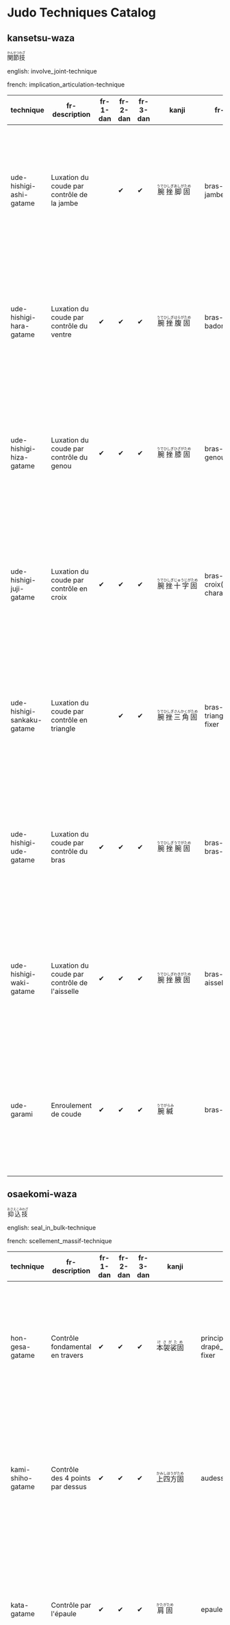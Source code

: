 # Judo Techniques Catalog

## kansetsu-waza
<ruby>関節技<rt>かんせつわざ</rt></ruby>

english: involve_joint-technique

french: implication_articulation-technique


|technique |fr-description |fr-1-dan |fr-2-dan |fr-3-dan |kanji |fr-translation | Tutorial | Video |
|---|---|---|---|---|---|---|---|---|
| ude-hishigi-ashi-gatame| Luxation du coude par contrôle de la jambe| &nbsp;  | &#10004;| &#10004;| <ruby>腕挫脚固<rt>うでひしぎあしがため</rt></ruby>| bras-écraser-jambe-fixer|  <a href="https://www.judo-ch.jp/english/dictionary/technique/katame/kansetu/udeasi/"><img src="https://www.judo-ch.jp/english/dictionary/technique/katame/kansetu/udeasi/image-mfi/img01.gif" alt="Tutorial" style="width: 300px; height: auto;"></a>|<a href="https://youtu.be/ClY7g_pX-4s"><img src="https://img.youtube.com/vi/ClY7g_pX-4s/0.jpg" alt="Video Thumbnail" style="width: 300px; height: auto;"></a>|
| ude-hishigi-hara-gatame| Luxation du coude par contrôle du ventre| &#10004;| &#10004;| &#10004;| <ruby>腕挫腹固<rt>うでひしぎはらがため</rt></ruby>| bras-écraser-badomen-fixer|  <a href="https://www.judo-ch.jp/english/dictionary/technique/katame/kansetu/udehara/"><img src="https://www.judo-ch.jp/english/dictionary/technique/katame/kansetu/udehara/image-mfi/img01.gif" alt="Tutorial" style="width: 300px; height: auto;"></a>|<a href="https://youtu.be/ZzEycg8R_9M"><img src="https://img.youtube.com/vi/ZzEycg8R_9M/0.jpg" alt="Video Thumbnail" style="width: 300px; height: auto;"></a>|
| ude-hishigi-hiza-gatame| Luxation du coude par contrôle du genou| &#10004;| &#10004;| &#10004;| <ruby>腕挫膝固<rt>うでひしぎひざがため</rt></ruby>| bras-écraser-genou-fixer|  <a href="https://www.judo-ch.jp/english/dictionary/technique/katame/kansetu/udehiza/"><img src="https://www.judo-ch.jp/english/dictionary/technique/katame/kansetu/udehara/image-mfi/img01.gif" alt="Tutorial" style="width: 300px; height: auto;"></a>|<a href="https://youtu.be/H2HtAJdiJcE"><img src="https://img.youtube.com/vi/H2HtAJdiJcE/0.jpg" alt="Video Thumbnail" style="width: 300px; height: auto;"></a>|
| ude-hishigi-juji-gatame| Luxation du coude par contrôle en croix| &#10004;| &#10004;| &#10004;| <ruby>腕挫十字固<rt>うでひしぎじゅうじがため</rt></ruby>| bras-écraser-croix(10 nombre charactére)-fixer|  <a href="https://www.judo-ch.jp/english/dictionary/technique/katame/kansetu/udejyuji/"><img src="https://www.judo-ch.jp/english/dictionary/technique/katame/kansetu/udejyuji/image-mfi/img01.gif" alt="Tutorial" style="width: 300px; height: auto;"></a>|<a href="https://youtu.be/OWgSOlCuMXw"><img src="https://img.youtube.com/vi/OWgSOlCuMXw/0.jpg" alt="Video Thumbnail" style="width: 300px; height: auto;"></a>|
| ude-hishigi-sankaku-gatame| Luxation du coude par contrôle en triangle| &nbsp;  | &#10004;| &#10004;| <ruby>腕挫三角固<rt>うでひしぎさんかくがため</rt></ruby>| bras-écraser-triangle(troisangle)-fixer|  <a href="https://www.judo-ch.jp/english/dictionary/technique/katame/kansetu/udesankakku/"><img src="https://www.judo-ch.jp/english/dictionary/technique/katame/kansetu/udesankakku/image-mfi/img01.gif" alt="Tutorial" style="width: 300px; height: auto;"></a>|<a href="https://youtu.be/WefAmW4azhk"><img src="https://img.youtube.com/vi/WefAmW4azhk/0.jpg" alt="Video Thumbnail" style="width: 300px; height: auto;"></a>|
| ude-hishigi-ude-gatame| Luxation du coude par contrôle du bras| &#10004;| &#10004;| &#10004;| <ruby>腕挫腕固<rt>うでひしぎうでがため</rt></ruby>| bras-écraser-bras-fixer|  <a href="https://www.judo-ch.jp/english/dictionary/technique/katame/kansetu/udeude/"><img src="https://www.judo-ch.jp/english/dictionary/technique/katame/kansetu/udeude/image-mfi/img01.gif" alt="Tutorial" style="width: 300px; height: auto;"></a>|<a href="https://youtu.be/SBf0aTma1VI"><img src="https://img.youtube.com/vi/SBf0aTma1VI/0.jpg" alt="Video Thumbnail" style="width: 300px; height: auto;"></a>|
| ude-hishigi-waki-gatame| Luxation du coude par contrôle de l'aisselle| &#10004;| &#10004;| &#10004;| <ruby>腕挫腋固<rt>うでひしぎわきがため</rt></ruby>| bras-écraser-aisselle-fixer|  <a href="https://www.judo-ch.jp/english/dictionary/technique/katame/kansetu/udewaki/"><img src="https://www.judo-ch.jp/english/dictionary/technique/katame/kansetu/udewaki/image-mfi/img01.gif" alt="Tutorial" style="width: 300px; height: auto;"></a>|<a href="https://youtu.be/8F5p1zuJRG0"><img src="https://img.youtube.com/vi/8F5p1zuJRG0/0.jpg" alt="Video Thumbnail" style="width: 300px; height: auto;"></a>|
| ude-garami| Enroulement de coude| &#10004;| &#10004;| &#10004;| <ruby>腕緘<rt>うでがらみ</rt></ruby>| bras-sceller|  <a href="https://www.judo-ch.jp/english/dictionary/technique/katame/kansetu/udegarami/"><img src="https://www.judo-ch.jp/english/dictionary/technique/katame/kansetu/udegarami/image-mfi/img01.gif" alt="Tutorial" style="width: 300px; height: auto;"></a>|<a href="https://youtu.be/AIlTvZb4RlE"><img src="https://img.youtube.com/vi/AIlTvZb4RlE/0.jpg" alt="Video Thumbnail" style="width: 300px; height: auto;"></a>|
## osaekomi-waza
<ruby>抑込技<rt>おさえこみわざ</rt></ruby>

english: seal_in_bulk-technique

french: scellement_massif-technique


|technique |fr-description |fr-1-dan |fr-2-dan |fr-3-dan |kanji |fr-translation | Tutorial | Video |
|---|---|---|---|---|---|---|---|---|
| hon-gesa-gatame| Contrôle fondamental en travers| &#10004;| &#10004;| &#10004;| <ruby>本袈裟固<rt>けさがため</rt></ruby>| principale-drapé_sur_une_épaule_en_diagonal-fixer|  <a href="https://www.judo-ch.jp/english/dictionary/technique/katame/osae/kesa/"><img src="https://www.judo-ch.jp/english/dictionary/technique/katame/osae/kesa/image-mfi/img01.gif" alt="Tutorial" style="width: 300px; height: auto;"></a>|<a href="https://youtu.be/NDaQuJOFBYk"><img src="https://img.youtube.com/vi/NDaQuJOFBYk/0.jpg" alt="Video Thumbnail" style="width: 300px; height: auto;"></a>|
| kami-shiho-gatame| Contrôle des 4 points par dessus| &#10004;| &#10004;| &#10004;| <ruby>上四方固<rt>かみしほうがため</rt></ruby>| audessus-quatredirections-fixer|  <a href="https://www.judo-ch.jp/english/dictionary/technique/katame/osae/kamisihou/"><img src="https://www.judo-ch.jp/english/dictionary/technique/katame/osae/kamisihou/image-mfi/img01.gif" alt="Tutorial" style="width: 300px; height: auto;"></a>|<a href="https://youtu.be/HFuMjOv0WN8"><img src="https://img.youtube.com/vi/HFuMjOv0WN8/0.jpg" alt="Video Thumbnail" style="width: 300px; height: auto;"></a>|
| kata-gatame| Contrôle par l'épaule| &#10004;| &#10004;| &#10004;| <ruby>肩固<rt>かたがため</rt></ruby>| epaule-fixer|  <a href="https://www.judo-ch.jp/english/dictionary/technique/katame/osae/kata/"><img src="https://www.judo-ch.jp/english/dictionary/technique/katame/osae/kata/image-mfi/img01.gif" alt="Tutorial" style="width: 300px; height: auto;"></a>|<a href="https://youtu.be/zQR3IOXxO_Q"><img src="https://img.youtube.com/vi/zQR3IOXxO_Q/0.jpg" alt="Video Thumbnail" style="width: 300px; height: auto;"></a>|
| kuzure-gesa-gatame| Variante du contrôle en travers| &#10004;| &#10004;| &#10004;| <ruby>崩袈裟固<rt>くずれけさがため</rt></ruby>| effondrement-drapé_sur_une_épaule_en_diagonal-fixer|  <a href="https://www.judo-ch.jp/english/dictionary/technique/katame/osae/kuzurekesa/"><img src="https://www.judo-ch.jp/english/dictionary/technique/katame/osae/kuzurekesa/image-mfi/img01.gif" alt="Tutorial" style="width: 300px; height: auto;"></a>|<a href="https://youtu.be/Q2fb9jaoUFQ"><img src="https://img.youtube.com/vi/Q2fb9jaoUFQ/0.jpg" alt="Video Thumbnail" style="width: 300px; height: auto;"></a>|
| kuzure-kami-shiho-gatame| Variante du contrôle des 4 points par dessus| &#10004;| &#10004;| &#10004;| <ruby>崩上四方固<rt>くずれかみしほうがため</rt></ruby>| effondrement-quatredirections-fixer|  <a href="https://www.judo-ch.jp/english/dictionary/technique/katame/osae/kuzurekami/"><img src="https://www.judo-ch.jp/english/dictionary/technique/katame/osae/kuzurekami/image-mfi/img01.gif" alt="Tutorial" style="width: 300px; height: auto;"></a>|<a href="https://youtu.be/YUrogQWdwiY"><img src="https://img.youtube.com/vi/YUrogQWdwiY/0.jpg" alt="Video Thumbnail" style="width: 300px; height: auto;"></a>|
| kuzure-tate-shiho-gatame| Variante du contrôle des 4 points à cheval| &nbsp;  | &#10004;| &#10004;| <ruby>崩縦四方固<rt>くずれたてしほうがため</rt></ruby>| effondrement-vertical-quatredirection-fixer|  <a href="nan"><img src="https://www.judo-tao.com/gokyo/KATAME-WAZA/OSAE-KOMI-WAZA/KUZURE-TATE-SHIHO-GATAME.htm" alt="Tutorial" style="width: 300px; height: auto;"></a>|<a href="https://youtu.be/55-rFmBx53g"><img src="https://img.youtube.com/vi/55-rFmBx53g/0.jpg" alt="Video Thumbnail" style="width: 300px; height: auto;"></a>|
| kuzure-yoko-shiho-gatame| Variante du contrôle des 4 points par côté| &nbsp;  | &#10004;| &#10004;| <ruby>崩横四方固<rt>くずれよこしほうがため</rt></ruby>| effondrement-decoté-quatredirection-fixer|  <a href="nan"><img src="nan" alt="Tutorial" style="width: 300px; height: auto;"></a>|<a href="https://youtu.be/54fQM7dYz0M?si=9DtSRV6XsOjN1kH0"><img src="https://img.youtube.com/vi/54fQM7dYz0M?si=9DtSRV6XsOjN1kH0/0.jpg" alt="Video Thumbnail" style="width: 300px; height: auto;"></a>|
| tate-shiho-gatame| Contrôle des 4 points à cheval| &#10004;| &#10004;| &#10004;| <ruby>縦四方固<rt>たてしほうがため</rt></ruby>| vertical-quatredirection-fixer|  <a href="nan"><img src="https://www.judopourtous.com/Images/NeKuzureTateShihoGatame4.gif" alt="Tutorial" style="width: 300px; height: auto;"></a>|<a href="https://youtu.be/XjWzNxlKH1M"><img src="https://img.youtube.com/vi/XjWzNxlKH1M/0.jpg" alt="Video Thumbnail" style="width: 300px; height: auto;"></a>|
| ushiro-kesa-gatame| Contrôle arrière en travers| &#10004;| &#10004;| &#10004;| <ruby>後袈裟固<rt>うしろけさがため</rt></ruby>| derriére-drapé_sur_une_épaule_en_diagonal-fixer|  <a href="nan"><img src="nan" alt="Tutorial" style="width: 300px; height: auto;"></a>|<a href="https://youtu.be/SBapox2M2dE"><img src="https://img.youtube.com/vi/SBapox2M2dE/0.jpg" alt="Video Thumbnail" style="width: 300px; height: auto;"></a>|
| yoko-shiho-gatame| Contrôle des 4 points par côté| &#10004;| &#10004;| &#10004;| <ruby>横四方固<rt>よこしほうがため</rt></ruby>| decote-quatredirection-fixer|  <a href="nan"><img src="nan" alt="Tutorial" style="width: 300px; height: auto;"></a>|<a href="https://youtu.be/TT7XJVSEQxA"><img src="https://img.youtube.com/vi/TT7XJVSEQxA/0.jpg" alt="Video Thumbnail" style="width: 300px; height: auto;"></a>|
| makura-gesa-gatame| Contrôle en oreiller de travers| &#10004;| &#10004;| &#10004;| <ruby>枕袈裟固<rt>まくらけさがため</rt></ruby>| oreillet-drapé_sur_une_épaule_en_diagonal-fixer|  <a href="nan"><img src="https://commons.wikimedia.org/wiki/File:Makura-kesa-gatame.gif?uselang=fr" alt="Tutorial" style="width: 300px; height: auto;"></a>|<a href="https://youtu.be/e5HrhANfDcU"><img src="https://img.youtube.com/vi/e5HrhANfDcU/0.jpg" alt="Video Thumbnail" style="width: 300px; height: auto;"></a>|
## shime-waza
<ruby>絞技<rt>しめわざ</rt></ruby>

english: strangle-technique

french: etranglement-technique


|technique |fr-description |fr-1-dan |fr-2-dan |fr-3-dan |kanji |fr-translation | Tutorial | Video |
|---|---|---|---|---|---|---|---|---|
| ashi-gatame-jime| Etranglement en contrôlant avec la jambe| &nbsp;  | &#10004;| &#10004;| <ruby>脚固絞<rt>あしがためじめ</rt></ruby>| jambe-fixer-etranglement|  <a href="nan"><img src="nan" alt="Tutorial" style="width: 300px; height: auto;"></a>|<a href="https://youtu.be/AeeoSxU2g9Q?si=nqyBRNBySySO8GiQ"><img src="https://img.youtube.com/vi/AeeoSxU2g9Q?si=nqyBRNBySySO8GiQ/0.jpg" alt="Video Thumbnail" style="width: 300px; height: auto;"></a>|
| gyaku-juji-jime| Etranglement croisé inversé| &#10004;| &#10004;| &#10004;| <ruby>逆十字絞<rt>ぎゃくじゅうじじめ</rt></ruby>| inversée-croix(10 nombre charactére)-étranglement|  <a href="https://www.judo-ch.jp/english/dictionary/technique/katame/sime/gyaku/"><img src="https://www.judo-ch.jp/english/dictionary/technique/katame/sime/gyaku/image-mfi/img01.gif" alt="Tutorial" style="width: 300px; height: auto;"></a>|<a href="https://youtu.be/t3tQriIPdlI"><img src="https://img.youtube.com/vi/t3tQriIPdlI/0.jpg" alt="Video Thumbnail" style="width: 300px; height: auto;"></a>|
| hadaka-jime| Etranglement à mains nues| &#10004;| &#10004;| &#10004;| <ruby>裸絞<rt>はだかじめ</rt></ruby>| nue-etranglement|  <a href="https://www.judo-ch.jp/english/dictionary/technique/katame/sime/hadaka/"><img src="https://www.judo-ch.jp/english/dictionary/technique/katame/sime/hadaka/image-mfi/img01.gif" alt="Tutorial" style="width: 300px; height: auto;"></a>|<a href="https://youtu.be/9f0n8jez7iA"><img src="https://img.youtube.com/vi/9f0n8jez7iA/0.jpg" alt="Video Thumbnail" style="width: 300px; height: auto;"></a>|
| kata-ha-jime| Etranglement d'une seule aile| &#10004;| &#10004;| &#10004;| <ruby>片羽絞<rt>かたはじめ</rt></ruby>| uncoté-aile-etranglement|  <a href="https://www.judo-ch.jp/english/dictionary/technique/katame/sime/kataha/"><img src="https://www.judo-ch.jp/english/dictionary/technique/katame/sime/kataha/image-mfi/img01.gif" alt="Tutorial" style="width: 300px; height: auto;"></a>|<a href="https://youtu.be/yaTGgRjnwB8"><img src="https://img.youtube.com/vi/yaTGgRjnwB8/0.jpg" alt="Video Thumbnail" style="width: 300px; height: auto;"></a>|
| kata-juji-jime| Etranglement à moitié croisé| &#10004;| &#10004;| &#10004;| <ruby>片十字絞<rt>かたじゅうじじめ</rt></ruby>| uncoté-croix-etranglement|  <a href="https://www.judo-ch.jp/english/dictionary/technique/katame/sime/kata/"><img src="https://www.judo-ch.jp/english/dictionary/technique/katame/sime/kata/" alt="Tutorial" style="width: 300px; height: auto;"></a>|<a href="https://youtu.be/3VZVUAmiMD8"><img src="https://img.youtube.com/vi/3VZVUAmiMD8/0.jpg" alt="Video Thumbnail" style="width: 300px; height: auto;"></a>|
| kata-te-jime| Etranglement avec une seule main| &#10004;| &#10004;| &#10004;| <ruby>片手絞<rt>かたてじめ</rt></ruby>| uncôté-main-etranglement|  <a href="https://www.judo-ch.jp/english/dictionary/technique/katame/sime/katate/"><img src="https://www.judo-ch.jp/english/dictionary/technique/katame/sime/katate/image-mfi/img01.gif" alt="Tutorial" style="width: 300px; height: auto;"></a>|<a href="https://youtu.be/cHeIs-fSqwE"><img src="https://img.youtube.com/vi/cHeIs-fSqwE/0.jpg" alt="Video Thumbnail" style="width: 300px; height: auto;"></a>|
| morote-jime| Etranglement à deux mains (Manche de pioche)| &nbsp;  | &#10004;| &#10004;| <ruby>諸手絞<rt>もろてじめ</rt></ruby>| ensemble-main-etranglement|  <a href="nan"><img src="nan" alt="Tutorial" style="width: 300px; height: auto;"></a>|<a href="https://youtu.be/None"><img src="https://img.youtube.com/vi/None/0.jpg" alt="Video Thumbnail" style="width: 300px; height: auto;"></a>|
| nami-juji-jime| Etranglement croisé normal| &#10004;| &#10004;| &#10004;| <ruby>並十字絞<rt>なみじゅうじじめ</rt></ruby>| aligné-croix(10 nombre charactére)-étranglement|  <a href="https://www.judo-ch.jp/english/dictionary/technique/katame/sime/nami/"><img src="https://www.judo-ch.jp/english/dictionary/technique/katame/sime/nami/image-mfi/img01.gif" alt="Tutorial" style="width: 300px; height: auto;"></a>|<a href="https://youtu.be/k2cHry9HByQ"><img src="https://img.youtube.com/vi/k2cHry9HByQ/0.jpg" alt="Video Thumbnail" style="width: 300px; height: auto;"></a>|
| okuri-eri-jime| Etranglement en glissant par le revers| &#10004;| &#10004;| &#10004;| <ruby>送襟絞<rt>おくりえりじめ</rt></ruby>| accompagner-revers-etranglement|  <a href="https://www.judo-ch.jp/english/dictionary/technique/katame/sime/okurieri/"><img src="https://www.judo-ch.jp/english/dictionary/technique/katame/sime/okurieri/image-mfi/img01.gif" alt="Tutorial" style="width: 300px; height: auto;"></a>|<a href="https://youtu.be/EiqyoVcIAi8"><img src="https://img.youtube.com/vi/EiqyoVcIAi8/0.jpg" alt="Video Thumbnail" style="width: 300px; height: auto;"></a>|
| ryo-te-jime| Etranglement à deux mains| &nbsp;  | &nbsp;  | &#10004;| <ruby>両手絞<rt>りょうてじめ</rt></ruby>| lesdeux-main-etranglement|  <a href="https://www.judo-ch.jp/english/dictionary/technique/katame/sime/ryoute/"><img src="https://www.judo-ch.jp/english/dictionary/technique/katame/sime/ryoute/image-mfi/img01.gif" alt="Tutorial" style="width: 300px; height: auto;"></a>|<a href="https://youtu.be/-RHC4V7TQiY"><img src="https://img.youtube.com/vi/-RHC4V7TQiY/0.jpg" alt="Video Thumbnail" style="width: 300px; height: auto;"></a>|
| sankaku-jime| Etranglement en triangle| &#10004;| &#10004;| &#10004;| <ruby>三角絞<rt>さんかくじめ</rt></ruby>| triangle(troisangle)-etranglement|  <a href="https://www.judo-ch.jp/english/dictionary/technique/katame/sime/sankaku/"><img src="https://www.judo-ch.jp/english/dictionary/technique/katame/sime/sankaku/image-mfi/img01.gif" alt="Tutorial" style="width: 300px; height: auto;"></a>|<a href="https://youtu.be/lq1CUBRAm7s"><img src="https://img.youtube.com/vi/lq1CUBRAm7s/0.jpg" alt="Video Thumbnail" style="width: 300px; height: auto;"></a>|
| sode-guruma-jime| Etranglement en enroulant la manche| &nbsp;  | &#10004;| &#10004;| <ruby>袖車絞<rt>そでぐるまじめ</rt></ruby>| manche-roue-etranglement|  <a href="https://www.judo-ch.jp/english/dictionary/technique/katame/sime/sodeguruma/"><img src="https://www.judo-ch.jp/english/dictionary/technique/katame/sime/sodeguruma/image-mfi/img01.gif" alt="Tutorial" style="width: 300px; height: auto;"></a>|<a href="https://youtu.be/E3nvQzClcAU"><img src="https://img.youtube.com/vi/E3nvQzClcAU/0.jpg" alt="Video Thumbnail" style="width: 300px; height: auto;"></a>|
| tsukkomi-jime| Etranglement en poussant| &nbsp;  | &nbsp;  | &#10004;| <ruby>突込絞<rt>つっこみじめ</rt></ruby>| poussée-inclusion-etranglement|  <a href="https://www.judo-ch.jp/english/dictionary/technique/katame/sime/tukkomi/"><img src="https://www.judo-ch.jp/english/dictionary/technique/katame/sime/tukkomi/image-mfi/img01.gif" alt="Tutorial" style="width: 300px; height: auto;"></a>|<a href="https://youtu.be/dKKpnD3eLcY"><img src="https://img.youtube.com/vi/dKKpnD3eLcY/0.jpg" alt="Video Thumbnail" style="width: 300px; height: auto;"></a>|
## sutemi-waza
<ruby>捨身技<rt>すてみわざ</rt></ruby>

english: sacrifice_body-technique

french: sacrifice_corps-technique


### ma-sutemi-waza

<ruby>真捨身技<rt>ますてみわざ</rt></ruby>

english: true-sacrifice_body-technique

french: vrai-sacrifice_corps-technique
|technique |fr-description |fr-1-dan |fr-2-dan |fr-3-dan |kanji |fr-translation | Tutorial | Video |
|---|---|---|---|---|---|---|---|---|
| hikikomi-gaeshi| Contre en tirant et en rentrant| &nbsp;  | &nbsp;  | &nbsp;  | <ruby>引込返<rt>ひきこみがえし</rt></ruby>| tirerinclusion-reponse|  <a href="https://www.judo-ch.jp/english/dictionary/technique/nage/masute/hikikomi/"><img src="https://www.judo-ch.jp/english/dictionary/technique/nage/masute/hikikomi/image-mfi/img01.gif" alt="Tutorial" style="width: 300px; height: auto;"></a>|<a href="https://youtu.be/92zUYWBp5N8"><img src="https://img.youtube.com/vi/92zUYWBp5N8/0.jpg" alt="Video Thumbnail" style="width: 300px; height: auto;"></a>|
| sumi-gaeshi| Contre dans l’angle| &#10004;| &#10004;| &#10004;| <ruby>隅返<rt>すみがえし</rt></ruby>| coin-reponse|  <a href="https://www.judo-ch.jp/english/dictionary/technique/nage/masute/sumigaesi/"><img src="https://www.judo-ch.jp/english/dictionary/technique/nage/masute/sumigaesi/image-mfi/img01.gif" alt="Tutorial" style="width: 300px; height: auto;"></a>|<a href="https://youtu.be/5VhduA5xkbA"><img src="https://img.youtube.com/vi/5VhduA5xkbA/0.jpg" alt="Video Thumbnail" style="width: 300px; height: auto;"></a>|
| tawara-gaeshi| Contre du sac de riz| &nbsp;  | &nbsp;  | &#10004;| <ruby>俵返<rt>たわらがえし</rt></ruby>| sac-response|  <a href="https://www.judo-ch.jp/english/dictionary/technique/nage/masute/tawara/"><img src="https://www.judo-ch.jp/english/dictionary/technique/nage/masute/tawara/image-mfi/img01.gif" alt="Tutorial" style="width: 300px; height: auto;"></a>|<a href="https://youtu.be/TmTWgrmViZc"><img src="https://img.youtube.com/vi/TmTWgrmViZc/0.jpg" alt="Video Thumbnail" style="width: 300px; height: auto;"></a>|
| tomoe-nage| Projection en cercle| &#10004;| &#10004;| &#10004;| <ruby>巴投<rt>ともえなげ</rt></ruby>| virgule(forme)-projection|  <a href="https://www.judo-ch.jp/english/dictionary/technique/nage/masute/tomoe/"><img src="https://www.judo-ch.jp/english/dictionary/technique/nage/masute/tomoe/image-mfi/img01.gif" alt="Tutorial" style="width: 300px; height: auto;"></a>|<a href="https://youtu.be/880WbHvHv6A"><img src="https://img.youtube.com/vi/880WbHvHv6A/0.jpg" alt="Video Thumbnail" style="width: 300px; height: auto;"></a>|
| ura-nage| Projection sur l’arrière| &#10004;| &#10004;| &#10004;| <ruby>裏投<rt>うらなげ</rt></ruby>| arriére-projection|  <a href="https://www.judo-ch.jp/english/dictionary/technique/nage/masute/uranage/"><img src="https://www.judo-ch.jp/english/dictionary/technique/nage/masute/uranage/image-mfi/img01.gif" alt="Tutorial" style="width: 300px; height: auto;"></a>|<a href="https://youtu.be/Fgi9b8DJ5sQ"><img src="https://img.youtube.com/vi/Fgi9b8DJ5sQ/0.jpg" alt="Video Thumbnail" style="width: 300px; height: auto;"></a>|

### yoko-sutemi-waza

<ruby>横捨身技<rt>よこすてみわざ</rt></ruby>

english: side-sacrifice_body-technique

french: coté-sacrifice_corps-technique
|technique |fr-description |fr-1-dan |fr-2-dan |fr-3-dan |kanji |fr-translation | Tutorial | Video |
|---|---|---|---|---|---|---|---|---|
| daki-wakare| Etreindre et séparer| &nbsp;  | &nbsp;  | &#10004;| <ruby>抱分<rt>だきわかれ</rt></ruby>| tenirdanslesbras-partie(segment)|  <a href="https://www.judo-ch.jp/english/dictionary/technique/nage/yoko/dakiwakare/"><img src="https://www.judo-ch.jp/english/dictionary/technique/nage/yoko/dakiwakare/image-mfi/img01.gif" alt="Tutorial" style="width: 300px; height: auto;"></a>|<a href="https://youtu.be/Hr0cOMGBDYo"><img src="https://img.youtube.com/vi/Hr0cOMGBDYo/0.jpg" alt="Video Thumbnail" style="width: 300px; height: auto;"></a>|
| hane-makikomi| Enrouler en forme d’aile| &nbsp;  | &nbsp;  | &nbsp;  | <ruby>跳巻込<rt>はねまきこみ</rt></ruby>| pulveriser-enroulerinclure|  <a href="https://www.judo-ch.jp/english/dictionary/technique/nage/yoko/hanemaki/"><img src="https://www.judo-ch.jp/english/dictionary/technique/nage/yoko/hanemaki/image-mfi/img01.gif" alt="Tutorial" style="width: 300px; height: auto;"></a>|<a href="https://youtu.be/6CRBGLGz9j8"><img src="https://img.youtube.com/vi/6CRBGLGz9j8/0.jpg" alt="Video Thumbnail" style="width: 300px; height: auto;"></a>|
| harai-makikomi| Balayage en roulant| &nbsp;  | &#10004;| &#10004;| <ruby>払巻込<rt>はらいまきこみ</rt></ruby>| evacuer-enroulerinclure|  <a href="nan"><img src="nan" alt="Tutorial" style="width: 300px; height: auto;"></a>|<a href="https://youtu.be/VBaHzKaCXss"><img src="https://img.youtube.com/vi/VBaHzKaCXss/0.jpg" alt="Video Thumbnail" style="width: 300px; height: auto;"></a>|
| ko-uchi-makikomi| Petit fauchage intérieur en roulant| &nbsp;  | &#10004;| &#10004;| <ruby>小内巻込<rt>こうちまきこみ</rt></ruby>| petit-interieur-enroulerinclure|  <a href="nan"><img src="nan" alt="Tutorial" style="width: 300px; height: auto;"></a>|<a href="https://youtu.be/_1eygIXLD_w"><img src="https://img.youtube.com/vi/_1eygIXLD_w/0.jpg" alt="Video Thumbnail" style="width: 300px; height: auto;"></a>|
| osoto-makikomi| Grande projection extérieure en roulant| &nbsp;  | &nbsp;  | &nbsp;  | <ruby> 大外巻込<rt>おおそとまきこみ</rt></ruby>| grand-exterieur-enroulerinclure|  <a href="https://www.judo-ch.jp/english/dictionary/technique/nage/yoko/oosotomaki/"><img src="https://www.judo-ch.jp/english/dictionary/technique/nage/yoko/oosotomaki/image-mfi/img01.gif" alt="Tutorial" style="width: 300px; height: auto;"></a>|<a href="https://youtu.be/DGDv2oMwmas"><img src="https://img.youtube.com/vi/DGDv2oMwmas/0.jpg" alt="Video Thumbnail" style="width: 300px; height: auto;"></a>|
| soto-makikomi| Projection extérieure en roulant| &#10004;| &#10004;| &#10004;| <ruby>外巻込<rt>そとまきこみ</rt></ruby>| exterieur-enroulerinclure|  <a href="https://www.judo-ch.jp/english/dictionary/technique/nage/yoko/sotomaki/"><img src="https://www.judo-ch.jp/english/dictionary/technique/nage/yoko/sotomaki/image-mfi/img01.gif" alt="Tutorial" style="width: 300px; height: auto;"></a>|<a href="https://youtu.be/bWG9O1BVKtQ"><img src="https://img.youtube.com/vi/bWG9O1BVKtQ/0.jpg" alt="Video Thumbnail" style="width: 300px; height: auto;"></a>|
| tani-otoshi| Renversement dans la vallée| &#10004;| &#10004;| &#10004;| <ruby>谷落<rt>たにおとし</rt></ruby>| vallée-chute|  <a href="https://www.judo-ch.jp/english/dictionary/technique/nage/yoko/taniotosi/"><img src="https://www.judo-ch.jp/english/dictionary/technique/nage/yoko/taniotosi/image-mfi/img01.gif" alt="Tutorial" style="width: 300px; height: auto;"></a>|<a href="https://youtu.be/3b9Me3Fohpk"><img src="https://img.youtube.com/vi/3b9Me3Fohpk/0.jpg" alt="Video Thumbnail" style="width: 300px; height: auto;"></a>|
| yoko-tomoe-nage| Projection en cercle latérale| &nbsp;  | &#10004;| &#10004;| <ruby>横巴投<rt>よこともえなげ</rt></ruby>| decôté-virgule(forme)-projection|  <a href="nan"><img src="https://upload.wikimedia.org/wikipedia/commons/thumb/3/3f/Tomoe-nage-illustration.jpg/220px-Tomoe-nage-illustration.jpg" alt="Tutorial" style="width: 300px; height: auto;"></a>|<a href="https://youtu.be/W8l0iOAqx5E"><img src="https://img.youtube.com/vi/W8l0iOAqx5E/0.jpg" alt="Video Thumbnail" style="width: 300px; height: auto;"></a>|
| uchi-makikomi| Projection intérieure en roulant| &nbsp;  | &nbsp;  | &nbsp;  | <ruby>内巻込<rt>うちまきこみ</rt></ruby>| interieur-enroulerinclure|  <a href="https://www.judo-ch.jp/english/dictionary/technique/nage/yoko/utimaki/"><img src="https://www.judo-ch.jp/english/dictionary/technique/nage/yoko/utimaki/image-mfi/img01.gif" alt="Tutorial" style="width: 300px; height: auto;"></a>|<a href="https://youtu.be/_1eygIXLD_w"><img src="https://img.youtube.com/vi/_1eygIXLD_w/0.jpg" alt="Video Thumbnail" style="width: 300px; height: auto;"></a>|
| uchi-mata-makikomi| Fauchage de la cuisse en roulant| &nbsp;  | &nbsp;  | &nbsp;  | <ruby>内股巻込<rt>うちまたまきこみ</rt></ruby>| interieur-cuisse-enroulerinclure|  <a href="https://www.judo-ch.jp/english/dictionary/technique/nage/yoko/utimatamaki/"><img src="https://www.judo-ch.jp/english/dictionary/technique/nage/yoko/utimatamaki/image-mfi/img01.gif" alt="Tutorial" style="width: 300px; height: auto;"></a>|<a href="https://youtu.be/jZXENTLpJCI"><img src="https://img.youtube.com/vi/jZXENTLpJCI/0.jpg" alt="Video Thumbnail" style="width: 300px; height: auto;"></a>|
| uki-waza| Technique flottante| &nbsp;  | &#10004;| &#10004;| <ruby>浮技<rt>うきわざ</rt></ruby>| flottante-technique|  <a href="https://www.judo-ch.jp/english/dictionary/technique/nage/yoko/ukiwaza/"><img src="https://www.judo-ch.jp/english/dictionary/technique/nage/yoko/ukiwaza/image-mfi/img01.gif" alt="Tutorial" style="width: 300px; height: auto;"></a>|<a href="https://youtu.be/weVOpJ63gII"><img src="https://img.youtube.com/vi/weVOpJ63gII/0.jpg" alt="Video Thumbnail" style="width: 300px; height: auto;"></a>|
| yoko-gake| Accrochage latéral| &nbsp;  | &#10004;| &#10004;| <ruby>横掛<rt>よこがけ</rt></ruby>| decôté-accrochage|  <a href="https://www.judo-ch.jp/english/dictionary/technique/nage/yoko/yokogake/"><img src="https://www.judo-ch.jp/english/dictionary/technique/nage/yoko/yokogake/image-mfi/img01.gif" alt="Tutorial" style="width: 300px; height: auto;"></a>|<a href="https://youtu.be/tP1Sj1uDfSo"><img src="https://img.youtube.com/vi/tP1Sj1uDfSo/0.jpg" alt="Video Thumbnail" style="width: 300px; height: auto;"></a>|
| yoko-guruma| Roue latérale| &#10004;| &#10004;| &#10004;| <ruby>横車<rt>よこぐるま</rt></ruby>| decoté-roue|  <a href="https://www.judo-ch.jp/english/dictionary/technique/nage/yoko/yokoguruma/"><img src="https://www.judo-ch.jp/english/dictionary/technique/nage/yoko/yokoguruma/image-mfi/img01.gif" alt="Tutorial" style="width: 300px; height: auto;"></a>|<a href="https://youtu.be/MehP6I5cY2c"><img src="https://img.youtube.com/vi/MehP6I5cY2c/0.jpg" alt="Video Thumbnail" style="width: 300px; height: auto;"></a>|
| yoko-otoshi| Renversement latéral| &nbsp;  | &nbsp;  | &#10004;| <ruby>横落<rt>よこおとし</rt></ruby>| decoté-chute|  <a href="https://www.judo-ch.jp/english/dictionary/technique/nage/yoko/yokootosi/"><img src="https://www.judo-ch.jp/english/dictionary/technique/nage/yoko/yokootosi/image-mfi/img01.gif" alt="Tutorial" style="width: 300px; height: auto;"></a>|<a href="https://youtu.be/MnNG67pF_a0"><img src="https://img.youtube.com/vi/MnNG67pF_a0/0.jpg" alt="Video Thumbnail" style="width: 300px; height: auto;"></a>|
| yoko-wakare| Séparation latérale| &nbsp;  | &nbsp;  | &#10004;| <ruby>横分<rt>よこわかれ</rt></ruby>| decoté-partie(segment)|  <a href="https://www.judo-ch.jp/english/dictionary/technique/nage/yoko/yokowakare/"><img src="https://www.judo-ch.jp/english/dictionary/technique/nage/yoko/yokowakare/image-mfi/img01.gif" alt="Tutorial" style="width: 300px; height: auto;"></a>|<a href="https://youtu.be/bp1tscHlePI"><img src="https://img.youtube.com/vi/bp1tscHlePI/0.jpg" alt="Video Thumbnail" style="width: 300px; height: auto;"></a>|
## tachi-waza
<ruby>立技<rt>たちわざ</rt></ruby>

english: stand_up-technique

french: debout-technique


### ashi-waza

<ruby>足技<rt>あしわざ</rt></ruby>

english: leg-technique

french: jambe-technique
|technique |fr-description |fr-1-dan |fr-2-dan |fr-3-dan |kanji |fr-translation | Tutorial | Video |
|---|---|---|---|---|---|---|---|---|
| ashi-guruma| Roue autour de la jambe| &#10004;| &#10004;| &#10004;| <ruby>足車<rt>あしぐるま</rt></ruby>| jambe-roue|  <a href="https://www.judo-ch.jp/english/dictionary/technique/nage/asi/asiguruma/"><img src="https://www.judo-ch.jp/english/dictionary/technique/nage/asi/asiguruma/image-mfi/img01.gif" alt="Tutorial" style="width: 300px; height: auto;"></a>|<a href="https://youtu.be/ROeayhvom9U"><img src="https://img.youtube.com/vi/ROeayhvom9U/0.jpg" alt="Video Thumbnail" style="width: 300px; height: auto;"></a>|
| de-ashi-barai (-harai)| Balayage du pied avancé| &#10004;| &#10004;| &#10004;| <ruby>出足払<rt>であしはらい</rt></ruby>| sortie-jambe-evacuer|  <a href="https://www.judo-ch.jp/english/dictionary/technique/nage/asi/deasiharai/"><img src="https://www.judo-ch.jp/english/dictionary/technique/nage/asi/deasiharai/image-mfi/img01.gif" alt="Tutorial" style="width: 300px; height: auto;"></a>|<a href="https://youtu.be/4BUUvqxi_Kk"><img src="https://img.youtube.com/vi/4BUUvqxi_Kk/0.jpg" alt="Video Thumbnail" style="width: 300px; height: auto;"></a>|
| hane-goshi-gaeshi| Contre de la technique de hanche en forme d’aile| &nbsp;  | &nbsp;  | &nbsp;  | <ruby>跳腰返<rt>はねごしがえし</rt></ruby>| pulveriser-hanche-reponse|  <a href="https://www.judo-ch.jp/english/dictionary/technique/nage/asi/hanegosi/"><img src="https://www.judo-ch.jp/english/dictionary/technique/nage/asi/hanegosi/image-mfi/img01.gif" alt="Tutorial" style="width: 300px; height: auto;"></a>|<a href="https://youtu.be/9bZAZSBtnGs"><img src="https://img.youtube.com/vi/9bZAZSBtnGs/0.jpg" alt="Video Thumbnail" style="width: 300px; height: auto;"></a>|
| harai-tsurikomi-ashi| Balayage en pêchant| &#10004;| &#10004;| &#10004;| <ruby>払釣込足<rt>はらいつりこみあし</rt></ruby>| evacuer-pecherinclusion-jambe|  <a href="https://www.judo-ch.jp/english/dictionary/technique/nage/asi/haraiturikomi/"><img src="https://www.judo-ch.jp/english/dictionary/technique/nage/asi/haraiturikomi/image-mfi/img01.gif" alt="Tutorial" style="width: 300px; height: auto;"></a>|<a href="https://youtu.be/gGPXvWL8VbE"><img src="https://img.youtube.com/vi/gGPXvWL8VbE/0.jpg" alt="Video Thumbnail" style="width: 300px; height: auto;"></a>|
| hiza-guruma| Roue autour du genou| &#10004;| &#10004;| &#10004;| <ruby>膝車<rt>ひざぐるま</rt></ruby>| genou-roue|  <a href="https://www.judo-ch.jp/english/dictionary/technique/nage/asi/hizaguruma/"><img src="https://www.judo-ch.jp/english/dictionary/technique/nage/asi/hizaguruma/image-mfi/img01.gif" alt="Tutorial" style="width: 300px; height: auto;"></a>|<a href="https://youtu.be/JPJx9-oAVns"><img src="https://img.youtube.com/vi/JPJx9-oAVns/0.jpg" alt="Video Thumbnail" style="width: 300px; height: auto;"></a>|
| ko-soto-gake| Petit accrochage extérieur| &#10004;| &#10004;| &#10004;| <ruby>小外掛<rt>こそとがけ</rt></ruby>| petit-exterieur-accrochage|  <a href="https://www.judo-ch.jp/english/dictionary/technique/nage/asi/kosotogake/"><img src="https://www.judo-ch.jp/english/dictionary/technique/nage/asi/kosotogake/image-mfi/img01.gif" alt="Tutorial" style="width: 300px; height: auto;"></a>|<a href="https://youtu.be/8b6kY4s4zH4"><img src="https://img.youtube.com/vi/8b6kY4s4zH4/0.jpg" alt="Video Thumbnail" style="width: 300px; height: auto;"></a>|
| ko-soto-gari| Petit fauchage extérieur| &#10004;| &#10004;| &#10004;| <ruby>小外刈<rt>こそとがり</rt></ruby>| petit-exterieur-couper|  <a href="https://www.judo-ch.jp/english/dictionary/technique/nage/asi/kosotogari/"><img src="https://www.judo-ch.jp/english/dictionary/technique/nage/asi/kosotogari/image-mfi/img01.gif" alt="Tutorial" style="width: 300px; height: auto;"></a>|<a href="https://youtu.be/jeQ541ScLB4"><img src="https://img.youtube.com/vi/jeQ541ScLB4/0.jpg" alt="Video Thumbnail" style="width: 300px; height: auto;"></a>|
| ko-uchi-gaeshi| Contre du petit fauchage intérieur| &nbsp;  | &nbsp;  | &nbsp;  | <ruby>小内返<rt>こうちがえし</rt></ruby>| petit-interieur-reponse|  <a href="https://www.judo-ch.jp/english/dictionary/technique/nage/asi/koutigari/"><img src="https://www.judo-ch.jp/english/dictionary/technique/nage/asi/koutigari/image-mfi/img01.gif" alt="Tutorial" style="width: 300px; height: auto;"></a>|<a href="https://youtu.be/_MWAdYi_LC4"><img src="https://img.youtube.com/vi/_MWAdYi_LC4/0.jpg" alt="Video Thumbnail" style="width: 300px; height: auto;"></a>|
| ko-uchi-gari| Petit fauchage intérieur| &#10004;| &#10004;| &#10004;| <ruby>小内刈<rt>こうちがり</rt></ruby>| petit-interieur-couper|  <a href="https://www.judo-ch.jp/english/dictionary/technique/nage/asi/koutigari/"><img src="https://www.judo-ch.jp/english/dictionary/technique/nage/asi/koutigari/image-mfi/img01.gif" alt="Tutorial" style="width: 300px; height: auto;"></a>|<a href="https://youtu.be/3Jb3tZvr9Ng"><img src="https://img.youtube.com/vi/3Jb3tZvr9Ng/0.jpg" alt="Video Thumbnail" style="width: 300px; height: auto;"></a>|
| o-guruma| Grande roue| &nbsp;  | &#10004;| &#10004;| <ruby>大車<rt>おおぐるま</rt></ruby>| grande-roue|  <a href="https://www.judo-ch.jp/english/dictionary/technique/nage/asi/ooguruma/"><img src="https://www.judo-ch.jp/english/dictionary/technique/nage/asi/ooguruma/image-mfi/img01.gif" alt="Tutorial" style="width: 300px; height: auto;"></a>|<a href="https://youtu.be/SnZciTAY9vc"><img src="https://img.youtube.com/vi/SnZciTAY9vc/0.jpg" alt="Video Thumbnail" style="width: 300px; height: auto;"></a>|
| okuri-ashi-barai (-harai)| Balayage des deux pieds| &#10004;| &#10004;| &#10004;| <ruby>送足払<rt>おくりあしはらい</rt></ruby>| accompagner-jambe-evacuer|  <a href="https://www.judo-ch.jp/english/dictionary/technique/nage/asi/okuriasiharai/"><img src="https://www.judo-ch.jp/english/dictionary/technique/nage/asi/okuriasiharai/image-mfi/img01.gif" alt="Tutorial" style="width: 300px; height: auto;"></a>|<a href="https://youtu.be/nw1ZdRjrdRI"><img src="https://img.youtube.com/vi/nw1ZdRjrdRI/0.jpg" alt="Video Thumbnail" style="width: 300px; height: auto;"></a>|
| o-soto-gaeshi| Contre du grand fauchage extérieur| &nbsp;  | &#10004;| &#10004;| <ruby>大外返<rt>おおそとがえし</rt></ruby>| grand-exterieur-reponse|  <a href="https://www.judo-ch.jp/english/dictionary/technique/nage/asi/oosotogaesi/"><img src="https://www.judo-ch.jp/english/dictionary/technique/nage/asi/oosotogaesi/image-mfi/img01.gif" alt="Tutorial" style="width: 300px; height: auto;"></a>|<a href="https://youtu.be/8ZjM3X_EANo"><img src="https://img.youtube.com/vi/8ZjM3X_EANo/0.jpg" alt="Video Thumbnail" style="width: 300px; height: auto;"></a>|
| o-soto-gari| Grand fauchage extérieur| &#10004;| &#10004;| &#10004;| <ruby>大外刈<rt>おおそとがり</rt></ruby>| grand-exterieur-couper|  <a href="https://www.judo-ch.jp/english/dictionary/technique/nage/asi/oosotogari/"><img src="https://www.judo-ch.jp/english/dictionary/technique/nage/asi/oosotogari/image-mfi/img01.gif" alt="Tutorial" style="width: 300px; height: auto;"></a>|<a href="https://youtu.be/c-A_nP7mKAc"><img src="https://img.youtube.com/vi/c-A_nP7mKAc/0.jpg" alt="Video Thumbnail" style="width: 300px; height: auto;"></a>|
| o-soto-guruma| Grande roue extérieure| &nbsp;  | &#10004;| &#10004;| <ruby>大外車<rt>おおそとぐるま</rt></ruby>| grand-exterieur-roue|  <a href="https://www.judo-ch.jp/english/dictionary/technique/nage/asi/oosotoguruma/"><img src="https://www.judo-ch.jp/english/dictionary/technique/nage/asi/oosotoguruma/image-mfi/img01.gif" alt="Tutorial" style="width: 300px; height: auto;"></a>|<a href="https://youtu.be/92KbCm6pQeI"><img src="https://img.youtube.com/vi/92KbCm6pQeI/0.jpg" alt="Video Thumbnail" style="width: 300px; height: auto;"></a>|
| o-soto-otoshi| Grand renversement extérieur| &#10004;| &#10004;| &#10004;| <ruby>大外落<rt>おおそとおとし</rt></ruby>| grand-exterieur-chute|  <a href="https://www.judo-ch.jp/english/dictionary/technique/nage/asi/oosotootosi/"><img src="https://www.judo-ch.jp/english/dictionary/technique/nage/asi/oosotootosi/image-mfi/img01.gif" alt="Tutorial" style="width: 300px; height: auto;"></a>|<a href="https://youtu.be/2DsVvDw7b8g"><img src="https://img.youtube.com/vi/2DsVvDw7b8g/0.jpg" alt="Video Thumbnail" style="width: 300px; height: auto;"></a>|
| o-uchi-gaeshi| Contre du grand fauchage intérieur| &nbsp;  | &nbsp;  | &nbsp;  | <ruby>大内返<rt>おおうちがえし</rt></ruby>| grand-exterieur-reponse|  <a href="https://www.judo-ch.jp/english/dictionary/technique/nage/asi/ooutigaesi/"><img src="https://www.judo-ch.jp/english/dictionary/technique/nage/asi/ooutigaesi/image-mfi/img01.gif" alt="Tutorial" style="width: 300px; height: auto;"></a>|<a href="https://youtu.be/dCyZTXyjIXE"><img src="https://img.youtube.com/vi/dCyZTXyjIXE/0.jpg" alt="Video Thumbnail" style="width: 300px; height: auto;"></a>|
| o-uchi-gari| Grand fauchage intérieur| &#10004;| &#10004;| &#10004;| <ruby>大内刈<rt>おおうちがり</rt></ruby>| grand-interieur-couper|  <a href="https://www.judo-ch.jp/english/dictionary/technique/nage/asi/ooutigari/"><img src="https://www.judo-ch.jp/english/dictionary/technique/nage/asi/ooutigari/image-mfi/img01.gif" alt="Tutorial" style="width: 300px; height: auto;"></a>|<a href="https://youtu.be/0itJFhV9pDQ"><img src="https://img.youtube.com/vi/0itJFhV9pDQ/0.jpg" alt="Video Thumbnail" style="width: 300px; height: auto;"></a>|
| sasae-tsurikomi-ashi| Blocage du pied en pêchant| &#10004;| &#10004;| &#10004;| <ruby>支釣込足<rt>ささえつりこみあし</rt></ruby>| soutenir-pecherinclusion-jambe|  <a href="https://www.judo-ch.jp/english/dictionary/technique/nage/asi/sasaeturikomi/"><img src="https://www.judo-ch.jp/english/dictionary/technique/nage/asi/sasaeturikomi/image-mfi/img01.gif" alt="Tutorial" style="width: 300px; height: auto;"></a>|<a href="https://youtu.be/699i--pvYmE"><img src="https://img.youtube.com/vi/699i--pvYmE/0.jpg" alt="Video Thumbnail" style="width: 300px; height: auto;"></a>|
| tsubame-gaeshi| Contre de l’hirondelle| &nbsp;  | &#10004;| &#10004;| <ruby>燕返<rt>つばめがえし</rt></ruby>| hirondelle-reponse|  <a href="https://www.judo-ch.jp/english/dictionary/technique/nage/asi/tubame/"><img src="https://www.judo-ch.jp/english/dictionary/technique/nage/asi/tubame/image-mfi/img01.gif" alt="Tutorial" style="width: 300px; height: auto;"></a>|<a href="https://youtu.be/GwweWqqFB5g"><img src="https://img.youtube.com/vi/GwweWqqFB5g/0.jpg" alt="Video Thumbnail" style="width: 300px; height: auto;"></a>|
| uchi-mata| Fauchage de l’intérieur de la cuisse| &#10004;| &#10004;| &#10004;| <ruby>内股<rt>うちまた</rt></ruby>| interieur-cuisse|  <a href="https://www.judo-ch.jp/english/dictionary/technique/nage/asi/utimata/"><img src="https://www.judo-ch.jp/english/dictionary/technique/nage/asi/utimata/image-mfi/img01.gif" alt="Tutorial" style="width: 300px; height: auto;"></a>|<a href="https://youtu.be/iUpSu5J-bgw"><img src="https://img.youtube.com/vi/iUpSu5J-bgw/0.jpg" alt="Video Thumbnail" style="width: 300px; height: auto;"></a>|

### koshi-waza

<ruby>腰技<rt>こしわざ</rt></ruby>

english: hip-technique

french: hanche-technique
|technique |fr-description |fr-1-dan |fr-2-dan |fr-3-dan |kanji |fr-translation | Tutorial | Video |
|---|---|---|---|---|---|---|---|---|
| hane-goshi| Percussion de hanche| &#10004;| &#10004;| &#10004;| <ruby>跳腰<rt>はねごし</rt></ruby>| pulveriser-hanche|  <a href="https://www.judo-ch.jp/english/dictionary/technique/nage/kosi/hane/"><img src="https://www.judo-ch.jp/english/dictionary/technique/nage/kosi/hane/image-mfi/img01.gif" alt="Tutorial" style="width: 300px; height: auto;"></a>|<a href="https://youtu.be/M9_7De6A1kk"><img src="https://img.youtube.com/vi/M9_7De6A1kk/0.jpg" alt="Video Thumbnail" style="width: 300px; height: auto;"></a>|
| harai-goshi| Balayage de hanche| &#10004;| &#10004;| &#10004;| <ruby>払腰<rt>はらいごし</rt></ruby>| evacuer-hanche|  <a href="https://www.judo-ch.jp/english/dictionary/technique/nage/kosi/harai/"><img src="https://www.judo-ch.jp/english/dictionary/technique/nage/kosi/harai/image-mfi/img01.gif" alt="Tutorial" style="width: 300px; height: auto;"></a>|<a href="https://youtu.be/qTo8HlAAkOo"><img src="https://img.youtube.com/vi/qTo8HlAAkOo/0.jpg" alt="Video Thumbnail" style="width: 300px; height: auto;"></a>|
| koshi-guruma| Roue autour de la hanche| &#10004;| &#10004;| &#10004;| <ruby>腰車<rt>こしぐるま</rt></ruby>| hanche-roue|  <a href="https://www.judo-ch.jp/english/dictionary/technique/nage/kosi/kosiguruma/"><img src="https://www.judo-ch.jp/english/dictionary/technique/nage/kosi/kosiguruma/image-mfi/img01.gif" alt="Tutorial" style="width: 300px; height: auto;"></a>|<a href="https://youtu.be/SU7Id6uVJ44"><img src="https://img.youtube.com/vi/SU7Id6uVJ44/0.jpg" alt="Video Thumbnail" style="width: 300px; height: auto;"></a>|
| o-goshi| grande bascule de hanche| &#10004;| &#10004;| &#10004;| <ruby>大腰<rt>おおごし</rt></ruby>| grand-hanche|  <a href="https://www.judo-ch.jp/english/dictionary/technique/nage/kosi/oogosi/"><img src="https://www.judo-ch.jp/english/dictionary/technique/nage/kosi/oogosi/image-mfi/img01.gif" alt="Tutorial" style="width: 300px; height: auto;"></a>|<a href="https://youtu.be/yhu1mfy2vJ4"><img src="https://img.youtube.com/vi/yhu1mfy2vJ4/0.jpg" alt="Video Thumbnail" style="width: 300px; height: auto;"></a>|
| sode-tsurikomi-goshi| Technique de hanche en pêchant avec la manche| &#10004;| &#10004;| &#10004;| <ruby>袖釣込腰<rt>nan</rt></ruby>| manche-pêcher-hanche|  <a href="https://www.judo-ch.jp/english/dictionary/technique/nage/kosi/sodeturikomi/"><img src="https://www.judo-ch.jp/english/dictionary/technique/nage/kosi/sodeturikomi/image-mfi/img01.gif" alt="Tutorial" style="width: 300px; height: auto;"></a>|<a href="https://youtu.be/QsmAxpmYLOI"><img src="https://img.youtube.com/vi/QsmAxpmYLOI/0.jpg" alt="Video Thumbnail" style="width: 300px; height: auto;"></a>|
| tsuri-goshi| Hanche pêchée| &nbsp;  | &#10004;| &#10004;| <ruby>釣腰<rt>つりごし</rt></ruby>| pêcher-hanche|  <a href="https://www.judo-ch.jp/english/dictionary/technique/nage/kosi/turi/"><img src="https://www.judo-ch.jp/english/dictionary/technique/nage/kosi/turi/image-mfi/img01.gif" alt="Tutorial" style="width: 300px; height: auto;"></a>|<a href="https://youtu.be/51Htlp7xEvE"><img src="https://img.youtube.com/vi/51Htlp7xEvE/0.jpg" alt="Video Thumbnail" style="width: 300px; height: auto;"></a>|
| tsurikomi-goshi| Technique de hanche en pêchant| &#10004;| &#10004;| &#10004;| <ruby>釣込腰<rt>つりこみごし</rt></ruby>| pécher-incluant-hanche|  <a href="https://www.judo-ch.jp/english/dictionary/technique/nage/kosi/turikomi/"><img src="https://www.judo-ch.jp/english/dictionary/technique/nage/kosi/turikomi/image-mfi/img01.gif" alt="Tutorial" style="width: 300px; height: auto;"></a>|<a href="https://youtu.be/51Htlp7xEvE"><img src="https://img.youtube.com/vi/51Htlp7xEvE/0.jpg" alt="Video Thumbnail" style="width: 300px; height: auto;"></a>|
| uchi-mata| Fauchage de l’intérieur des cuisses (forme hanche)| &#10004;| &#10004;| &#10004;| <ruby>内股<rt>うちまた</rt></ruby>| interieur-cuisse|  <a href="nan"><img src="nan" alt="Tutorial" style="width: 300px; height: auto;"></a>|<a href="https://youtu.be/0Q80pgrZYVk?si=vFlt07awBsFbC_OB&t=140"><img src="https://img.youtube.com/vi/0Q80pgrZYVk?si=vFlt07awBsFbC_OB&t=140/0.jpg" alt="Video Thumbnail" style="width: 300px; height: auto;"></a>|
| uki-goshi| Hanche flottante| &#10004;| &#10004;| &#10004;| <ruby>浮腰<rt>うきごし</rt></ruby>| flottante-hanche|  <a href="https://www.judo-ch.jp/english/dictionary/technique/nage/kosi/uki/"><img src="https://www.judo-ch.jp/english/dictionary/technique/nage/kosi/uki/image-mfi/img01.gif" alt="Tutorial" style="width: 300px; height: auto;"></a>|<a href="https://youtu.be/bPKwtB4lyOQ"><img src="https://img.youtube.com/vi/bPKwtB4lyOQ/0.jpg" alt="Video Thumbnail" style="width: 300px; height: auto;"></a>|
| ushiro-goshi| Hanche arrière| &#10004;| &#10004;| &#10004;| <ruby>後腰<rt>うしろごし</rt></ruby>| dos-hanche|  <a href="https://www.judo-ch.jp/english/dictionary/technique/nage/kosi/usiro/"><img src="https://www.judo-ch.jp/english/dictionary/technique/nage/kosi/usiro/image-mfi/img01.gif" alt="Tutorial" style="width: 300px; height: auto;"></a>|<a href="https://youtu.be/ORIYstuxYT8"><img src="https://img.youtube.com/vi/ORIYstuxYT8/0.jpg" alt="Video Thumbnail" style="width: 300px; height: auto;"></a>|
| utsuri-goshi| Hanche déplacée| &#10004;| &#10004;| &#10004;| <ruby>移腰<rt>うつりごし</rt></ruby>| passer_dans-hanche|  <a href="https://www.judo-ch.jp/english/dictionary/technique/nage/kosi/uturi/"><img src="https://www.judo-ch.jp/english/dictionary/technique/nage/kosi/uturi/image-mfi/img01.gif" alt="Tutorial" style="width: 300px; height: auto;"></a>|<a href="https://youtu.be/4pQd_bEnlf0"><img src="https://img.youtube.com/vi/4pQd_bEnlf0/0.jpg" alt="Video Thumbnail" style="width: 300px; height: auto;"></a>|
| kubi-nage| Projection par le cou| &#10004;| &#10004;| &#10004;| <ruby>首投<rt>くびなげ</rt></ruby>| cou-projection|  <a href="nan"><img src="https://judo-lemanique.ch/wp-content/uploads/2021/04/Kubi-Nage.png" alt="Tutorial" style="width: 300px; height: auto;"></a>|<a href="https://youtu.be/F-4fyNwx52w"><img src="https://img.youtube.com/vi/F-4fyNwx52w/0.jpg" alt="Video Thumbnail" style="width: 300px; height: auto;"></a>|

### te-waza

<ruby>手技<rt>てわざ</rt></ruby>

english: hand-technique

french: main-technique
|technique |fr-description |fr-1-dan |fr-2-dan |fr-3-dan |kanji |fr-translation | Tutorial | Video |
|---|---|---|---|---|---|---|---|---|
| ippon-seoi-nage| Projection en chargeant sur le dos en un point| &#10004;| &#10004;| &#10004;| <ruby>一本背負投<rt>いっぽんせおいな</rt></ruby>| une_chose_longue_cylindrique-dos-porter-projeter|  <a href="https://www.judo-ch.jp/english/dictionary/technique/nage/te/ipponseoi/"><img src="https://www.judo-ch.jp/english/dictionary/technique/nage/te/ipponseoi/image-mfi/img01.gif" alt="Tutorial" style="width: 300px; height: auto;"></a>|<a href="https://youtu.be/FQnOlCxo4oI"><img src="https://img.youtube.com/vi/FQnOlCxo4oI/0.jpg" alt="Video Thumbnail" style="width: 300px; height: auto;"></a>|
| kata-guruma| Roue autour des épaules| &#10004;| &#10004;| &#10004;| <ruby>肩車<rt>かたぐるま</rt></ruby>| epaule-roue|  <a href="https://www.judo-ch.jp/english/dictionary/technique/nage/te/kataguruma/"><img src="https://www.judo-ch.jp/english/dictionary/technique/nage/te/kataguruma/image-mfi/img01.gif" alt="Tutorial" style="width: 300px; height: auto;"></a>|<a href="https://youtu.be/cnHRhSy8yi4"><img src="https://img.youtube.com/vi/cnHRhSy8yi4/0.jpg" alt="Video Thumbnail" style="width: 300px; height: auto;"></a>|
| kibisu-gaeshi| Ramassage de la cheville| &#10004;| &#10004;| &#10004;| <ruby>踵返<rt>きびすがえし</rt></ruby>| talon-retournement|  <a href="https://www.judo-ch.jp/english/dictionary/technique/nage/te/kibisugaesi/"><img src="https://www.judo-ch.jp/english/dictionary/technique/nage/te/kibisugaesi/image-mfi/img01.gif" alt="Tutorial" style="width: 300px; height: auto;"></a>|<a href="https://youtu.be/tJylJYfBliA"><img src="https://img.youtube.com/vi/tJylJYfBliA/0.jpg" alt="Video Thumbnail" style="width: 300px; height: auto;"></a>|
| kuchiki-taoshi| Technique dans laquelle une main prend une jambe de l'adversaire de l'intérieur ou de l'extérieur, la remonte, la pousse vers l'arrière et la lance.| &#10004;| &#10004;| &#10004;| <ruby>朽木倒<rt>くちきたおし</rt></ruby>| pourri-arbre-renversement|  <a href="https://www.judo-ch.jp/english/dictionary/technique/nage/te/kutikitaosi/"><img src="https://www.judo-ch.jp/english/dictionary/technique/nage/te/kutikitaosi/image-mfi/img01.gif" alt="Tutorial" style="width: 300px; height: auto;"></a>|<a href="https://youtu.be/ZNL47q1aJNY"><img src="https://img.youtube.com/vi/ZNL47q1aJNY/0.jpg" alt="Video Thumbnail" style="width: 300px; height: auto;"></a>|
| morote-gari| Fauchage à deux mains| &#10004;| &#10004;| &#10004;| <ruby>双手刈<rt>もろてがり</rt></ruby>| paire-main-couper|  <a href="https://www.judo-ch.jp/english/dictionary/technique/nage/te/morotegari/"><img src="https://www.judo-ch.jp/english/dictionary/technique/nage/te/morotegari/image-mfi/img01.gif" alt="Tutorial" style="width: 300px; height: auto;"></a>|<a href="https://youtu.be/BHLQS4K85bs"><img src="https://img.youtube.com/vi/BHLQS4K85bs/0.jpg" alt="Video Thumbnail" style="width: 300px; height: auto;"></a>|
| obi-otoshi| Renverssement par la ceinture| &nbsp;  | &nbsp;  | &nbsp;  | <ruby>帯落<rt>おびおとし</rt></ruby>| ceinture-renversement|  <a href="https://www.judo-ch.jp/english/dictionary/technique/nage/te/obiotosi/"><img src="https://www.judo-ch.jp/english/dictionary/technique/nage/te/obiotosi/image-mfi/img01.gif" alt="Tutorial" style="width: 300px; height: auto;"></a>|<a href="https://youtu.be/ff8U2TVZIYI"><img src="https://img.youtube.com/vi/ff8U2TVZIYI/0.jpg" alt="Video Thumbnail" style="width: 300px; height: auto;"></a>|
| obi-tori-gaeshi| Contre en saisissant la ceinture| &nbsp;  | &nbsp;  | &nbsp;  | <ruby>帯取返<rt>おびとりがえし</rt></ruby>| ceinture-aller_chercher-retournement|  <a href="nan"><img src="https://img.youtube.com/vi/bpc82SrunUU/0.jpg" alt="Tutorial" style="width: 300px; height: auto;"></a>|<a href="https://youtu.be/bpc82SrunUU"><img src="https://img.youtube.com/vi/bpc82SrunUU/0.jpg" alt="Video Thumbnail" style="width: 300px; height: auto;"></a>|
| morote-seoi-nage| Projection en chargeant sur le dos, Projection en chargeant sur le dos avec deux mains| &#10004;| &#10004;| &#10004;| <ruby>諸手背負投<rt>もろてせおいなげ</rt></ruby>| ensemble-main-dosporter-projection|  <a href="https://www.judo-ch.jp/english/dictionary/technique/nage/te/seoi/"><img src="https://www.judo-ch.jp/english/dictionary/technique/nage/te/seoi/image-mfi/img01.gif" alt="Tutorial" style="width: 300px; height: auto;"></a>|<a href="https://youtu.be/zIq0xI0ogxk"><img src="https://img.youtube.com/vi/zIq0xI0ogxk/0.jpg" alt="Video Thumbnail" style="width: 300px; height: auto;"></a>|
| seoi-otoshi| Renverssement par l'épaule à genou| &#10004;| &#10004;| &#10004;| <ruby>背負落<rt>せおいおとし</rt></ruby>| dosporter-chute|  <a href="https://www.judo-ch.jp/english/dictionary/technique/nage/te/seoiotosi/"><img src="https://www.judo-ch.jp/english/dictionary/technique/nage/te/seoiotosi/image-mfi/img01.gif" alt="Tutorial" style="width: 300px; height: auto;"></a>|<a href="https://youtu.be/vu1TMVNnq34"><img src="https://img.youtube.com/vi/vu1TMVNnq34/0.jpg" alt="Video Thumbnail" style="width: 300px; height: auto;"></a>|
| sukui-nage| projection en cuillère| &nbsp;  | &nbsp;  | &#10004;| <ruby>掬投<rt>すくいなげ</rt></ruby>| ramasser_eau_avec_main-projection|  <a href="https://www.judo-ch.jp/english/dictionary/technique/nage/te/sukui/"><img src="https://www.judo-ch.jp/english/dictionary/technique/nage/te/sukui/image-mfi/img01.gif" alt="Tutorial" style="width: 300px; height: auto;"></a>|<a href="https://youtu.be/vU6aJ2kFxoI"><img src="https://img.youtube.com/vi/vU6aJ2kFxoI/0.jpg" alt="Video Thumbnail" style="width: 300px; height: auto;"></a>|
| sumi-otoshi| Renverssement dans le coin| &nbsp;  | &#10004;| &#10004;| <ruby>隅落<rt>すみおとし</rt></ruby>| coin-chute|  <a href="https://www.judo-ch.jp/english/dictionary/technique/nage/te/sumiotosi/"><img src="https://www.judo-ch.jp/english/dictionary/technique/nage/te/sumiotosi/image-mfi/img01.gif" alt="Tutorial" style="width: 300px; height: auto;"></a>|<a href="https://youtu.be/lLU9wv52ni0"><img src="https://img.youtube.com/vi/lLU9wv52ni0/0.jpg" alt="Video Thumbnail" style="width: 300px; height: auto;"></a>|
| tai-otoshi| Renverssement du corps| &#10004;| &#10004;| &#10004;| <ruby>体落<rt>たいおとし</rt></ruby>| corps-chute|  <a href="https://www.judo-ch.jp/english/dictionary/technique/nage/te/taiotosi/"><img src="https://www.judo-ch.jp/english/dictionary/technique/nage/te/taiotosi/image-mfi/img01.gif" alt="Tutorial" style="width: 300px; height: auto;"></a>|<a href="https://youtu.be/4x6S3Q-Ktv8"><img src="https://img.youtube.com/vi/4x6S3Q-Ktv8/0.jpg" alt="Video Thumbnail" style="width: 300px; height: auto;"></a>|
| te-guruma| Roue avec la main| &#10004;| &#10004;| &#10004;| <ruby>手車<rt>てぐるま</rt></ruby>| main-roue|  <a href="https://www.bjjee.com/articles/learn-one-of-the-best-old-school-judo-throws-te-guruma/"><img src="https://www.bjjee.com/wp-content/uploads/2020/10/te-guruma.jpg" alt="Tutorial" style="width: 300px; height: auto;"></a>|<a href="https://youtu.be/QA2PK_tm2fQ"><img src="https://img.youtube.com/vi/QA2PK_tm2fQ/0.jpg" alt="Video Thumbnail" style="width: 300px; height: auto;"></a>|
| uchi-mata-sukashi| Esquive du fauchage de la cuisse| &nbsp;  | &nbsp;  | &#10004;| <ruby>内股すかし<rt>うちまたすかし</rt></ruby>| interieur-cuisse-tampon|  <a href="https://www.judo-ch.jp/english/dictionary/technique/nage/te/utimatasukasi/"><img src="https://www.judo-ch.jp/english/dictionary/technique/nage/te/utimatasukasi/image-mfi/img01.gif" alt="Tutorial" style="width: 300px; height: auto;"></a>|<a href="https://youtu.be/V-RS3uhtVWM"><img src="https://img.youtube.com/vi/V-RS3uhtVWM/0.jpg" alt="Video Thumbnail" style="width: 300px; height: auto;"></a>|
| uki-otoshi| Renversement flottant| &#10004;| &#10004;| &#10004;| <ruby>浮落<rt>うきおと</rt></ruby>| flottante-chute|  <a href="https://www.judo-ch.jp/english/dictionary/technique/nage/te/ukiotosi/"><img src="https://www.judo-ch.jp/english/dictionary/technique/nage/te/ukiotosi/image-mfi/img01.gif" alt="Tutorial" style="width: 300px; height: auto;"></a>|<a href="https://youtu.be/6H5tmncOY4Q"><img src="https://img.youtube.com/vi/6H5tmncOY4Q/0.jpg" alt="Video Thumbnail" style="width: 300px; height: auto;"></a>|
| yama-arashi| Tempête sur la montagne| &nbsp;  | &nbsp;  | &#10004;| <ruby>山嵐<rt>やまあらし</rt></ruby>| montagne-tempéte|  <a href="https://www.judo-ch.jp/english/dictionary/technique/nage/te/yamaarasi/"><img src="https://www.judo-ch.jp/english/dictionary/technique/nage/te/yamaarasi/image-mfi/img01.gif" alt="Tutorial" style="width: 300px; height: auto;"></a>|<a href="https://youtu.be/MGlyKmSuzdc"><img src="https://img.youtube.com/vi/MGlyKmSuzdc/0.jpg" alt="Video Thumbnail" style="width: 300px; height: auto;"></a>|
| eri-seoi-nage| Projection en chargeant sur le dos par un revers| &#10004;| &#10004;| &#10004;| <ruby>襟背負投<rt>えりせおいなげ</rt></ruby>| revers-dosporter-projection|  <a href="nan"><img src="https://upload.wikimedia.org/wikipedia/commons/thumb/b/b0/Eri-seoi-nage.jpg/220px-Eri-seoi-nage.jpg" alt="Tutorial" style="width: 300px; height: auto;"></a>|<a href="https://youtu.be/tvjQxhfz6RE?si=VLicjnlUJ9vRqD_m"><img src="https://img.youtube.com/vi/tvjQxhfz6RE?si=VLicjnlUJ9vRqD_m/0.jpg" alt="Video Thumbnail" style="width: 300px; height: auto;"></a>|
